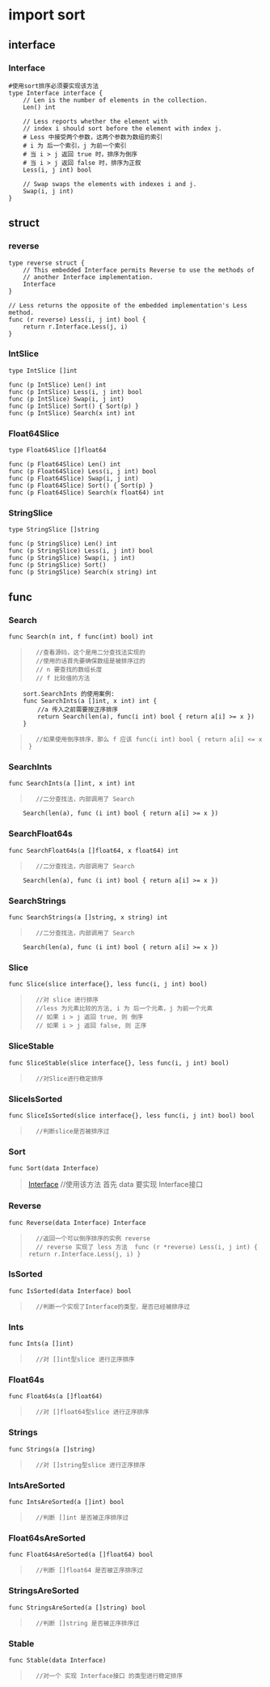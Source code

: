 # import sort

## interface
### Interface
	#使用sort排序必须要实现该方法
	type Interface interface {
		// Len is the number of elements in the collection.
		Len() int

		// Less reports whether the element with
		// index i should sort before the element with index j.
		# Less 中接受两个参数，这两个参数为数组的索引
		# i 为 后一个索引，j 为前一个索引
		# 当 i > j 返回 true 时，排序为倒序
		# 当 i > j 返回 false 时，排序为正叙
		Less(i, j int) bool

		// Swap swaps the elements with indexes i and j.
		Swap(i, j int)
	}

## struct
### reverse
	type reverse struct {
		// This embedded Interface permits Reverse to use the methods of
		// another Interface implementation.
		Interface
	}

	// Less returns the opposite of the embedded implementation's Less method.
	func (r reverse) Less(i, j int) bool {
		return r.Interface.Less(j, i)
	}

### IntSlice
	type IntSlice []int

	func (p IntSlice) Len() int
	func (p IntSlice) Less(i, j int) bool
	func (p IntSlice) Swap(i, j int)
	func (p IntSlice) Sort() { Sort(p) }
	func (p IntSlice) Search(x int) int

### Float64Slice
	type Float64Slice []float64

	func (p Float64Slice) Len() int
	func (p Float64Slice) Less(i, j int) bool
	func (p Float64Slice) Swap(i, j int)
	func (p Float64Slice) Sort() { Sort(p) }
	func (p Float64Slice) Search(x float64) int

### StringSlice
	type StringSlice []string

	func (p StringSlice) Len() int
	func (p StringSlice) Less(i, j int) bool
	func (p StringSlice) Swap(i, j int)
	func (p StringSlice) Sort()
	func (p StringSlice) Search(x string) int


## func
### Search
	func Search(n int, f func(int) bool) int
>		//查看源码，这个是用二分查找法实现的
>		//使用的话首先要确保数组是被排序过的
>		// n 要查找的数组长度
>		// f 比较值的方法
		sort.SearchInts 的使用案例:
		func SearchInts(a []int, x int) int {
			//a 传入之前需要按正序排序
			return Search(len(a), func(i int) bool { return a[i] >= x })
		}
>		//如果使用倒序排序，那么 f 应该 func(i int) bool { return a[i] <= x }

### SearchInts
	func SearchInts(a []int, x int) int
>		//二分查找法，内部调用了 Search
		Search(len(a), func (i int) bool { return a[i] >= x })

### SearchFloat64s
	func SearchFloat64s(a []float64, x float64) int
>		//二分查找法，内部调用了 Search
		Search(len(a), func (i int) bool { return a[i] >= x })

### SearchStrings
	func SearchStrings(a []string, x string) int
>		//二分查找法，内部调用了 Search
		Search(len(a), func (i int) bool { return a[i] >= x })

### Slice
	func Slice(slice interface{}, less func(i, j int) bool)
>		//对 slice 进行排序
>		//less 为元素比较的方法, i 为 后一个元素，j 为前一个元素
>		// 如果 i > j 返回 true, 则 倒序
>		// 如果 i > j 返回 false, 则 正序

### SliceStable
	func SliceStable(slice interface{}, less func(i, j int) bool)
>		//对Slice进行稳定排序

### SliceIsSorted
	func SliceIsSorted(slice interface{}, less func(i, j int) bool) bool
>		//判断slice是否被排序过

### Sort
	func Sort(data Interface)
>[Interface](#interface)
>		//使用该方法 首先 data 要实现 Interface接口

### Reverse
	func Reverse(data Interface) Interface
>		//返回一个可以倒序排序的实例 reverse
>		// reverse 实现了 less 方法  func (r *reverse) Less(i, j int) { return r.Interface.Less(j, i) }

### IsSorted
	func IsSorted(data Interface) bool
>		//判断一个实现了Interface的类型，是否已经被排序过

### Ints
	func Ints(a []int)
>		//对 []int型slice 进行正序排序

### Float64s
	func Float64s(a []float64)
>		//对 []float64型slice 进行正序排序

### Strings
	func Strings(a []string)
>		//对 []string型slice 进行正序排序

### IntsAreSorted
	func IntsAreSorted(a []int) bool
>		//判断 []int 是否被正序排序过

### Float64sAreSorted
	func Float64sAreSorted(a []float64) bool
>		//判断 []float64 是否被正序排序过

### StringsAreSorted
	func StringsAreSorted(a []string) bool
>		//判断 []string 是否被正序排序过

### Stable
	func Stable(data Interface)
>		//对一个 实现 Interface接口 的类型进行稳定排序

